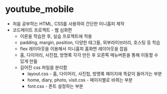 # youtube_mobile

- 처음 공부하는 HTML, CSS를 사용하여 간단한 미니홈피 제작
- 코드메이트 프로젝트 -  웹 심화편
    - 이론을 학습한 후, 실습 프로젝트에 적용
    - padding, margin, position, 다양한 태그들, 외부라이브러리, 호스팅 등 학습
    - flex 레이아웃을 이용해서 미니홈피 홈화면 레이아웃을 잡음
    - 홈, 다이어리, 사진첩, 방명록 각각 만든 후 오른쪽 메뉴버튼을 통해 이동할 수 있게 만듦
    - 길어진 css 파일을 분리함
        - layout.css - 홈, 다이어리, 사진첩, 방명록 페이지에 똑같이 들어가는 부분
        - home, diary, photo, visit.css - 페이지별로 바뀌는 부분
        - font.css - 폰트 설정하는 부분

